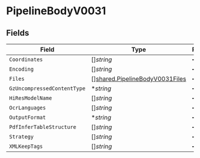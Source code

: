 # PipelineBodyV0031


## Fields

| Field                                                                                   | Type                                                                                    | Required                                                                                | Description                                                                             |
| --------------------------------------------------------------------------------------- | --------------------------------------------------------------------------------------- | --------------------------------------------------------------------------------------- | --------------------------------------------------------------------------------------- |
| `Coordinates`                                                                           | []*string*                                                                              | :heavy_minus_sign:                                                                      | N/A                                                                                     |
| `Encoding`                                                                              | []*string*                                                                              | :heavy_minus_sign:                                                                      | N/A                                                                                     |
| `Files`                                                                                 | [][shared.PipelineBodyV0031Files](../../../pkg/models/shared/pipelinebodyv0031files.md) | :heavy_minus_sign:                                                                      | N/A                                                                                     |
| `GzUncompressedContentType`                                                             | **string*                                                                               | :heavy_minus_sign:                                                                      | N/A                                                                                     |
| `HiResModelName`                                                                        | []*string*                                                                              | :heavy_minus_sign:                                                                      | N/A                                                                                     |
| `OcrLanguages`                                                                          | []*string*                                                                              | :heavy_minus_sign:                                                                      | N/A                                                                                     |
| `OutputFormat`                                                                          | **string*                                                                               | :heavy_minus_sign:                                                                      | N/A                                                                                     |
| `PdfInferTableStructure`                                                                | []*string*                                                                              | :heavy_minus_sign:                                                                      | N/A                                                                                     |
| `Strategy`                                                                              | []*string*                                                                              | :heavy_minus_sign:                                                                      | N/A                                                                                     |
| `XMLKeepTags`                                                                           | []*string*                                                                              | :heavy_minus_sign:                                                                      | N/A                                                                                     |